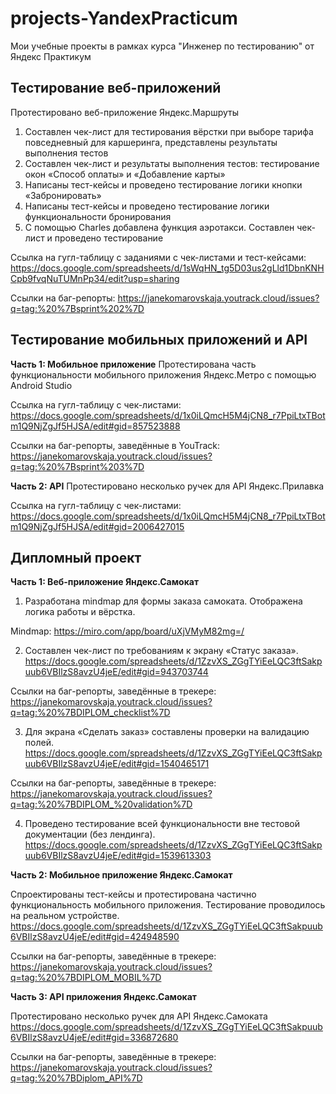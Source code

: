 # projects-YandexPracticum
Мои учебные проекты в рамках курса "Инженер по тестированию" от Яндекс Практикум

## Тестирование веб-приложений
Протестировано веб-приложение Яндекс.Маршруты
1) Составлен чек-лист для тестирования вёрстки при выборе тарифа повседневный для каршеринга, представлены результаты выполнения тестов
2) Составлен чек-лист и результаты выполнения тестов: тестирование окон «Способ оплаты» и «Добавление карты»
3) Написаны тест-кейсы и проведено тестирование логики кнопки «Забронировать»
4) Написаны тест-кейсы и проведено тестирование логики функциональности бронирования
5) С помощью Charles добавлена функция аэротакси. Составлен чек-лист и проведено тестирование

Ссылка на гугл-таблицу с заданиями с чек-листами и тест-кейсами: 
https://docs.google.com/spreadsheets/d/1sWqHN_tg5D03us2gLld1DbnKNHCpb9fvqNuTUMnPp34/edit?usp=sharing

Ссылки на баг-репорты:
https://janekomarovskaja.youtrack.cloud/issues?q=tag:%20%7Bsprint%202%7D

## Тестирование мобильных приложений и API

**Часть 1: Мобильное приложение**
Протестирована часть функциональности мобильного приложения Яндекс.Метро с помощью Android Studio

Ссылка на гугл-таблицу с чек-листами:
https://docs.google.com/spreadsheets/d/1x0iLQmcH5M4jCN8_r7PpiLtxTBotm1Q9NjZgJf5HJSA/edit#gid=857523888

Ссылки на баг-репорты, заведённые в YouTrack:
https://janekomarovskaja.youtrack.cloud/issues?q=tag:%20%7Bsprint%203%7D

**Часть 2: API**
Протестировано несколько ручек для API Яндекс.Прилавка

Ссылка на гугл-таблицу с чек-листами:
https://docs.google.com/spreadsheets/d/1x0iLQmcH5M4jCN8_r7PpiLtxTBotm1Q9NjZgJf5HJSA/edit#gid=2006427015

## Дипломный проект

**Часть 1: Веб-приложение Яндекс.Самокат**

1) Разработана mindmap для формы заказа самоката. Отображена логика работы и вёрстка.

Mindmap:
https://miro.com/app/board/uXjVMyM82mg=/

2) Составлен чек-лист по требованиям к экрану «Статус заказа».
https://docs.google.com/spreadsheets/d/1ZzvXS_ZGgTYiEeLQC3ftSakpuub6VBIlzS8avzU4jeE/edit#gid=943703744

Ссылки на баг-репорты, заведённые в трекере:
https://janekomarovskaja.youtrack.cloud/issues?q=tag:%20%7BDIPLOM_checklist%7D 

3) Для экрана «Сделать заказ» составлены проверки на валидацию полей. 
https://docs.google.com/spreadsheets/d/1ZzvXS_ZGgTYiEeLQC3ftSakpuub6VBIlzS8avzU4jeE/edit#gid=1540465171

Ссылки на баг-репорты, заведённые в трекере:
https://janekomarovskaja.youtrack.cloud/issues?q=tag:%20%7BDIPLOM_%20validation%7D 

4) Проведено тестирование всей функциональности вне тестовой документации (без лендинга).
https://docs.google.com/spreadsheets/d/1ZzvXS_ZGgTYiEeLQC3ftSakpuub6VBIlzS8avzU4jeE/edit#gid=1539613303


**Часть 2: Мобильное приложение Яндекс.Самокат**

Спроектированы тест-кейсы и протестирована частично функциональность мобильного приложения. Тестирование проводилось на реальном устройстве.
https://docs.google.com/spreadsheets/d/1ZzvXS_ZGgTYiEeLQC3ftSakpuub6VBIlzS8avzU4jeE/edit#gid=424948590

Ссылки на баг-репорты, заведённые в трекере:
https://janekomarovskaja.youtrack.cloud/issues?q=tag:%20%7BDIPLOM_MOBIL%7D

**Часть 3: API приложения Яндекс.Самокат**

Протестировано несколько ручек для API Яндекс.Самоката
https://docs.google.com/spreadsheets/d/1ZzvXS_ZGgTYiEeLQC3ftSakpuub6VBIlzS8avzU4jeE/edit#gid=336872680

Ссылки на баг-репорты, заведённые в трекере:
https://janekomarovskaja.youtrack.cloud/issues?q=tag:%20%7BDiplom_API%7D



